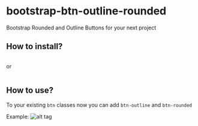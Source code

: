 # bootstrap-btn-outline-rounded
Bootstrap Rounded and Outline Buttons for your next project

## How to install?
````$ bower install bootstrap-btn-outline-rounded --save
````
or
````$ npm install bootstrap-btn-outline-rounded --save-dev
````


## How to use?
To your existing `btn` classes now you can add `btn-outline` and `btn-rounded`

Example:
![alt tag](https://raw.github.com/sahusoftcom/bootstrap-btn-outline-rounded/examples/example.png)
